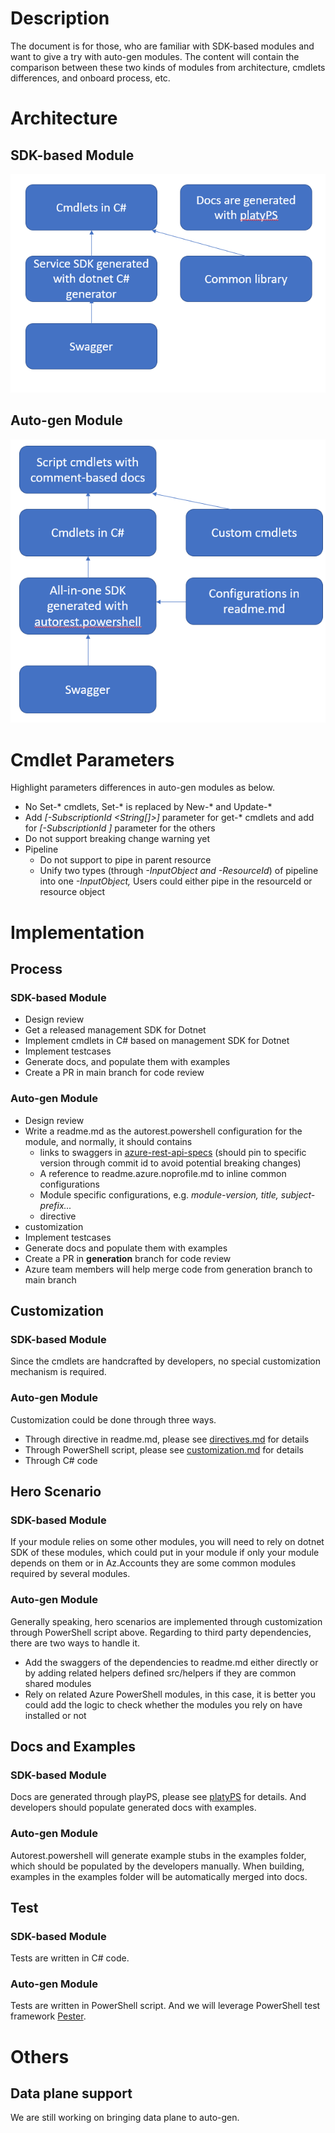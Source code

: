 # Description

The document is for those, who are familiar with SDK-based modules and want to give a try with auto-gen modules. The content will contain the comparison between these two kinds of modules from architecture, cmdlets differences, and onboard process, etc.

# Architecture

## SDK-based Module
![image](images/sdkbased.PNG)

## Auto-gen Module
![image](images/autogen.PNG)

# Cmdlet Parameters

Highlight parameters differences in auto-gen modules as below.

- No Set-* cmdlets, Set-* is replaced by New-* and Update-*
- Add *[-SubscriptionId <String[]>]* parameter for get-* cmdlets and add for *[-SubscriptionId <String>]* parameter for the others
- Do not support breaking change warning yet
- Pipeline
    - Do not support to pipe in parent resource
    - Unify two types (through *-InputObject and -ResourceId*) of pipeline into one *-InputObject,* Users could either pipe in the resourceId or resource object
# Implementation

## Process

### SDK-based Module

- Design review
- Get a released management SDK for Dotnet
- Implement cmdlets in C# based on management SDK for Dotnet
- Implement testcases
- Generate docs, and populate them with examples
- Create a PR in main branch for code review

### Auto-gen Module

- Design review
- Write a readme.md as the autorest.powershell configuration for the module, and normally, it should contains
    - links to swaggers in [azure-rest-api-specs](https://github.com/Azure/azure-rest-api-specs) (should pin to specific version through commit id to avoid potential breaking changes)
    - A reference to readme.azure.noprofile.md to inline common configurations
    - Module specific configurations, e.g. *module-version, title, subject-prefix...*
    - directive
- customization
- Implement testcases
- Generate docs and populate them with examples
- Create a PR in **generation** branch for code review
- Azure team members will help merge code from generation branch to main branch

## Customization

### SDK-based Module

Since the cmdlets are handcrafted by developers, no special customization mechanism is required.

### Auto-gen Module

Customization could be done through three ways.

- Through directive in readme.md, please see [directives.md](https://github.com/Azure/autorest.powershell/blob/master/docs/directives.md) for details
- Through PowerShell script, please see [customization.md](https://github.com/Azure/autorest.powershell/blob/master/docs/customization.md) for details
- Through C# code

## Hero Scenario

### SDK-based Module

If your module relies on some other modules, you will need to rely on dotnet SDK of these modules, which could put in your module if only your module depends on them or in Az.Accounts they are some common modules required by several modules. 

### Auto-gen Module

Generally speaking, hero scenarios are implemented through customization through PowerShell script above. Regarding to third party dependencies, there are two ways to handle it.

- Add the swaggers of the dependencies to readme.md either directly or by adding related helpers defined src/helpers if they are common shared modules
- Rely on related Azure PowerShell modules, in this case, it is better you could add the logic to check whether the modules you rely on have installed or not

## Docs and Examples

### SDK-based Module

Docs are generated through playPS, please see [platyPS](https://github.com/Azure/azure-powershell/blob/main/documentation/development-docs/help-generation.md#Installing-platyPS) for details. And developers should populate generated docs with examples.

### Auto-gen Module

Autorest.powershell will generate example stubs in the examples folder, which should be populated by the developers manually. When building, examples in the examples folder will be automatically merged into docs. 

## Test

### SDK-based Module

Tests are written in C# code.

### Auto-gen Module

Tests are written in PowerShell script. And we will leverage PowerShell test framework [Pester](https://github.com/pester/Pester).

# Others

## Data plane support

We are still working on bringing data plane to auto-gen.